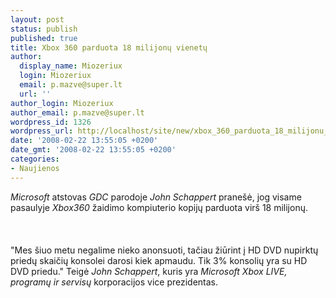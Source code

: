```yaml
---
layout: post
status: publish
published: true
title: Xbox 360 parduota 18 milijonų vienetų
author:
  display_name: Miozeriux
  login: Miozeriux
  email: p.mazve@super.lt
  url: ''
author_login: Miozeriux
author_email: p.mazve@super.lt
wordpress_id: 1326
wordpress_url: http://localhost/site/new/xbox_360_parduota_18_milijonu_vienetu/
date: '2008-02-22 13:55:05 +0200'
date_gmt: '2008-02-22 13:55:05 +0200'
categories:
- Naujienos
---
```

<p><i>Microsoft</i> atstovas <i>GDC</i> parodoje <i>John Schappert</i> pranešė, jog visame pasaulyje <i>Xbox360</i> žaidimo kompiuterio kopijų parduota virš 18 milijonų.<br />
<br><br />
<br>&quot;Mes šiuo metu negalime nieko anonsuoti, tačiau žiūrint į HD DVD nupirktų priedų skaičių konsolei darosi kiek apmaudu. Tik 3% konsolių yra su HD DVD priedu.&quot; Teigė <i>John Schappert</i>, kuris yra <i>Microsoft Xbox LIVE, programų ir servisų</i> korporacijos vice prezidentas.<br />
<br><br />
<br></p>
